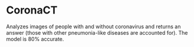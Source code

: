 # CoronaCT
Analyzes images of people with and without coronavirus and returns an answer (those with other pneumonia-like diseases are accounted for). The model is 80% accurate.
